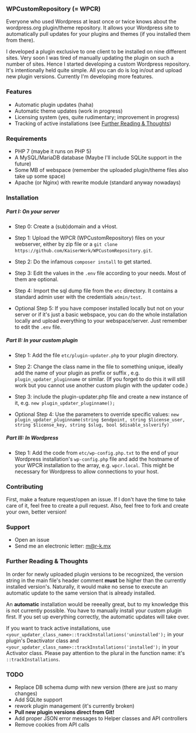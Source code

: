 ### WPCustomRepository (= WPCR)

Everyone who used Wordpress at least once or twice knows about the wordpress.org plugin/theme repository. It allows your Wordpress site to automatically pull updates for your plugins and themes (if you installed them from there).

I developed a plugin exclusive to one client to be installed on nine different sites. Very soon I was tired of manually updating the plugin on such a number of sites. Hence I started developing a custom Wordpress repository. It's intentionally held quite simple. All you can do is log in/out and upload new plugin versions. Currently I'm developing more features.

### Features

* Automatic plugin updates (haha)
* Automatic theme updates (work in progress)
* Licensing system (yes, quite rudimentary; improvement in progress)
* Tracking of active installations (see [Further Reading & Thoughts](#further-reading--thoughts))

### Requirements
* PHP 7 (maybe it runs on PHP 5)
* A MySQL/MariaDB database (Maybe I'll include SQLite support in the future)
* Some MB of webspace (remember the uploaded plugin/theme files also take up some space)
* Apache (or Nginx) with rewrite module (standard anyway nowadays)

### Installation
##### Part I: On your server

* Step 0: Create a (sub)domain and a vHost.
* Step 1: Upload the WPCR (WPCustomRepository) files on your webserver, either by zip file or a `git clone https://github.com/KaiserWerk/WPCustomRepository.git`.
* Step 2: Do the infamous `composer install` to get started.
* Step 3: Edit the values in the `.env` file according to your needs. Most of them are optional.
* Step 4: Import the sql dump file from the `etc` directory. It contains a standard admin user with the credentials `admin/test`.

* Optional Step 5: If you have composer installed locally but not on your server or if it's just a basic webspace, you can do the whole installation locally and upload everything to your webspace/server. Just remember to edit the `.env` file.

##### Part II: In your custom plugin

* Step 1: Add the file `etc/plugin-updater.php` to your plugin directory.
* Step 2: Change the class name in the file to something unique, ideally add the name of your plugin as prefix or suffix , e.g. `plugin_updater_pluginname` or similar. (If you forget to do this it will still work but you cannot use another custom plugin with the updater code.)
* Step 3: include the plugin-updater.php file and create a new instance of it, e.g. `new plugin_updater_pluginname();`

* Optional Step 4: Use the  parameters to override specific values: `new plugin_updater_pluginname(string $endpoint, string $license_user, string $license_key, string $slug, bool $disable_sslverify)`

##### Part III: In Wordpress

* Step 1: Add the code from `etc/wp-config.php.txt` to the end of your Wordpress installation's `wp-config.php` file and add the hostname of your WPCR installation to the array, e.g. `wpcr.local`. This might be necessary for Wordpress to allow connections to your host.

### Contributing
First, make a feature request/open an issue. If I don't have the time to take care of it, feel free to create a pull request. Also, feel free to fork and create your own, better version!

### Support

* Open an issue
* Send me an electronic letter: m@r-k.mx

### Further Reading & Thoughts

In order for newly uploaded plugin versions to be recognized, the version string in the main file's header comment **must** be higher than the currently installed version's. Naturally, it would make no sense to execute an automatic update to the same version that is already installed.

An **automatic** installation would be reeeally great, but to my knowledge this is not currently possible. You have to manually install your custom plugin first. If you set up everything correctly, the automatic updates will take over.

If you want to track active installations, use `<your_updater_class_name>::trackInstallations('uninstalled');` in your plugin's Deactivator class and `<your_updater_class_name>::trackInstallations('installed');` in your Activator class. Please pay attention to the plural in the function name: it's `::trackInstallations`.

### TODO
* Replace DB schema dump with new version (there are just so many changes)
* Add SQLite support
* rework plugin management (it's currently broken)
* **Pull new plugin versions direct from Git!**
* Add proper JSON error messages to Helper classes and API controllers
* Remove cookies from API calls